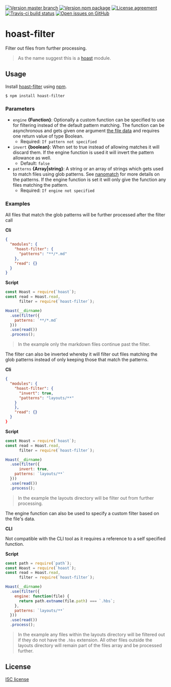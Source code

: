 [![Version master branch](https://img.shields.io/github/package-json/v/hoast/hoast-filter.svg?label=master&style=flat-square)](https://github.com/hoast/hoast-filter#readme)
[![Version npm package](https://img.shields.io/npm/v/hoast-filter.svg?label=npm&style=flat-square)](https://npmjs.com/package/hoast-filter)
[![License agreement](https://img.shields.io/github/license/hoast/hoast-filter.svg?style=flat-square)](https://github.com/hoast/hoast-filter/blob/master/LICENSE)
[![Travis-ci build status](https://img.shields.io/travis-ci/hoast/hoast-filter.svg?branch=master&style=flat-square)](https://travis-ci.org/hoast/hoast-filter)
[![Open issues on GitHub](https://img.shields.io/github/issues/hoast/hoast-filter.svg?style=flat-square)](https://github.com/hoast/hoast-filter/issues)

# hoast-filter

Filter out files from further processing.

> As the name suggest this is a [hoast](https://github.com/hoast/hoast#readme) module.

## Usage

Install [hoast-filter](https://npmjs.com/package/hoast-filter) using [npm](https://npmjs.com).

```
$ npm install hoast-filter
```

### Parameters

* `engine` **{Function}**: Optionally a custom function can be specified to use for filtering instead of the default pattern matching. The function can be asynchronous and gets given one argument [the file data](https://github.com/hoast/hoast#modules) and requires one return value of type Boolean.
	* Required: `If pattern not specified`
* `invert` **{boolean}**: When set to true instead of allowing matches it will discard them. If the engine function is used it will invert the pattern allowance as well.
	* Default: `false`
* `patterns` **{Array|string}**: A string or an array of strings which gets used to match files using glob patterns. See [nanomatch](https://github.com/micromatch/nanomatch#readme) for more details on the patterns. If the engine function is set it will only give the function any files matching the pattern.
	* Required: `If engine not specified`

### Examples

All files that match the glob patterns will be further processed after the filter call

**Cli**

```json
{
  "modules": {
    "hoast-filter": {
      "patterns": "**/*.md"
	},
    "read": {}
  }
}
```

**Script**

```javascript
const Hoast = require(`hoast`);
const read = Hoast.read,
      filter = require(`hoast-filter`);

Hoast(__dirname)
  .use(filter({
    patterns: `**/*.md`
  }))
  .use(read())
  .process();
```

> In the example only the markdown files continue past the filter.

The filter can also be inverted whereby it will filter out files matching the glob patterns instead of only keeping those that match the patterns.

**Cli**

```json
{
  "modules": {
    "hoast-filter": {
      "invert": true,
      "patterns": "layouts/**"
    }
	},
    "read": {}
  }
}
```

**Script**

```javascript
const Hoast = require(`hoast`);
const read = Hoast.read,
      filter = require(`hoast-filter`);

Hoast(__dirname)
  .use(filter({
	  invert: true,
    patterns: `layouts/**`
  }))
  .use(read())
  .process();
```

> In the example the layouts directory will be filter out from further processing.

The engine function can also be used to specify a custom filter based on the file's data.

**CLI**

Not compatible with the CLI tool as it requires a reference to a self specified function.

**Script**

```javascript
const path = require(`path`);
const Hoast = require(`hoast`);
const read = Hoast.read,
      filter = require(`hoast-filter`);

Hoast(__dirname)
  .use(filter({
    engine: function(file) {
      return path.extname(file.path) === `.hbs`;
    },
    patterns: `layouts/**`
  }))
  .use(read())
  .process();
```

> In the example any files within the layouts directory will be filtered out if they do not have the `.hbs` extension. All other files outside the layouts directory will remain part of the files array and be processed further.

## License

[ISC license](https://github.com/hoast/hoast-filter/blob/master/LICENSE)